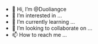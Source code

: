 - 👋 Hi, I’m @Duoliangce
- 👀 I’m interested in ...
- 🌱 I’m currently learning ...
- 💞️ I’m looking to collaborate on ...
- 📫 How to reach me ...

<!---
Duoliangce/Duoliangce is a ✨ special ✨ repository because its `README.md` (this file) appears on your GitHub profile.
You can click the Preview link to take a look at your changes.
--->
